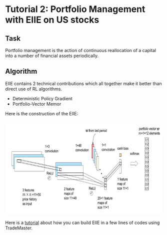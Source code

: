 # Tutorial 2: Portfolio Management with EIIE on US stocks

## Task
Portfolio management is the action of continuous reallocation of a capital into a number of financial assets periodically.

## Algorithm
EIIE contains 2 technical contributions which all together make it better than direct use of RL algorithms.
- Deterministic Policy Gradient
- Portfolio-Vector Memor


Here is the construction of the EIIE:
<div align="center">
  <img src="https://github.com/TradeMaster-NTU/TradeMaster/blob/main/docs/source/tutorial/EIIE.jpg" width = 900 height = 300 />
</div>



Here is a [tutorial](https://github.com/DVampire/TradeMasterReBuild/tree/main/tutorial/EIIE.ipynb) about how you can build EIIE in a few lines of codes using TradeMaster.